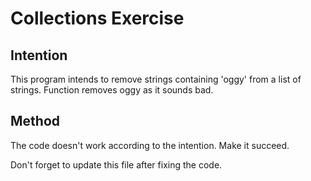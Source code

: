 # Collections Exercise

## Intention

This program intends to remove strings containing 'oggy' from a list of strings. Function removes oggy as it sounds bad.

## Method

The code doesn't work according to the intention. Make it succeed.

Don't forget to update this file after fixing the code.
